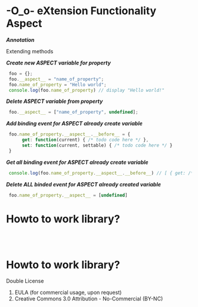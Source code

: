 -O_o- eXtension Functionality Aspect
===========

***Annotation***

Extending methods

<i><b>Create new ASPECT variable for property</b></i>
```javascript
 foo = {};
 foo.__aspect__ = "name_of_property";
 foo.name_of_property = "Hello world";
 console.log(foo.name_of_property) // display "Hello world!"
```

<i><b>Delete ASPECT variable from property</b></i>
```javascript
 foo.__aspect__ = ["name_of_property", undefined];
```

<i><b>Add binding event for ASPECT already create variable</b></i>
```javascript
 foo.name_of_property.__aspect__.__before__ = { 
      get: function(current) { /* todo code here */ },
      set: function(current, settable) { /* todo code here */ }
 }
```

<i><b>Get all binding event for ASPECT already create variable</b></i>
```javascript
 console.log(foo.name_of_property.__aspect__.__before__) // [ { get: /**/, set: /**/ } ]
```


<i><b>Delete ALL binded event for ASPECT already created variable</b></i>
```javascript
 foo.name_of_property.__aspect__ = [undefined]
```

Howto to work library?
===========
<pre>


</pre>

Howto to work library?
===========
Double License
1) EULA (for commercial usage, upon request)
2) Creative Commons 3.0 Attribution - No-Commercial (BY-NC)